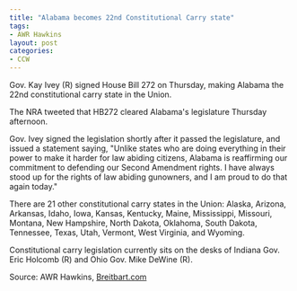 ```yaml
---
title: "Alabama becomes 22nd Constitutional Carry state"
tags:
- AWR Hawkins
layout: post
categories:
- CCW
---
```


Gov. Kay Ivey (R) signed House Bill 272 on Thursday, making Alabama the 22nd constitutional carry state in the Union.

The NRA tweeted that HB272 cleared Alabama's legislature Thursday afternoon.

Gov. Ivey signed the legislation shortly after it passed the legislature, and issued a statement saying, "Unlike states who are doing everything in their power to make it harder for law abiding citizens, Alabama is reaffirming our commitment to defending our Second Amendment rights. I have always stood up for the rights of law abiding gunowners, and I am proud to do that again today."

There are 21 other constitutional carry states in the Union: Alaska, Arizona, Arkansas, Idaho, Iowa, Kansas, Kentucky, Maine, Mississippi, Missouri, Montana, New Hampshire, North Dakota, Oklahoma, South Dakota, Tennessee, Texas, Utah, Vermont, West Virginia, and Wyoming.

Constitutional carry legislation currently sits on the desks of Indiana Gov. Eric Holcomb (R) and Ohio Gov. Mike DeWine (R).

Source: AWR Hawkins, [Breitbart.com](https://www.breitbart.com/politics/2022/03/10/alabama-becomes-22nd-constitutional-carry-state/)

